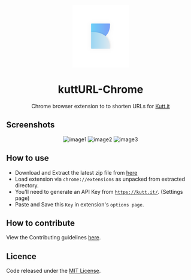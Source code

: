 <div align="center"><img width="150" src="src/assets/logo-kutt.png" /></div>
<h1 align="center">kuttURL-Chrome</h1>
<p align="center">Chrome browser extension to to shorten URLs for <a href="https://kutt.it">Kutt.it</a></p>

## Screenshots

<div align="center">
  <img width="250" src="https://i.imgur.com/nnZsZAl.gif" alt="image1" />
  <img width="300" src="https://i.imgur.com/akuqBHs.png" alt="image2" />
  <img width="250" src="https://i.imgur.com/KfjauzY.gif" alt="image3" />
</div>

## How to use
- Download and Extract the latest zip file from [here](https://github.com/abhijithvijayan/kuttUrl-Chrome-extension/releases/latest)
- Load extension via `chrome://extensions` as unpacked from extracted directory.
- You'll need to generate an API Key from <a href="https://kutt.it">`https://kutt.it/`</a>. (Settings page)
- Paste and Save this `Key` in extension's `options page`.

## How to contribute
View the Contributing guidelines [here](CONTRIBUTING.md).

## Licence
Code released under the [MIT License](LICENSE).
